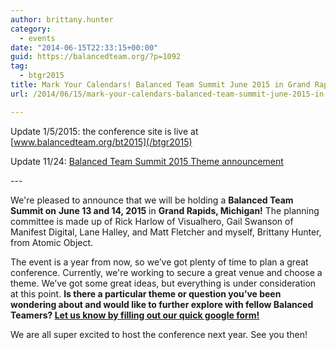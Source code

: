 ```yaml
---
author: brittany.hunter
category:
  - events
date: "2014-06-15T22:33:15+00:00"
guid: https://balancedteam.org/?p=1092
tag:
  - btgr2015
title: Mark Your Calendars! Balanced Team Summit June 2015 in Grand Rapids, MI
url: /2014/06/15/mark-your-calendars-balanced-team-summit-june-2015-in-grand-rapids-mi/

---
```

Update 1/5/2015: the conference site is live at [www.balancedteam.org/bt2015](/btgr2015)

Update 11/24: [Balanced Team Summit 2015 Theme announcement](/?p=1114)

\-\-\-

We're pleased to announce that we will be holding a **Balanced Team Summit on** **June 13 and 14, 2015** in **Grand Rapids, Michigan!** The planning committee is made up of Rick Harlow of Visualhero, Gail Swanson of Manifest Digital, Lane Halley, and Matt Fletcher and myself, Brittany Hunter, from Atomic Object.

The event is a year from now, so we’ve got plenty of time to plan a great conference. Currently, we're working to secure a great venue and choose a theme. We’ve got some great ideas, but everything is under consideration at this point. **Is there a particular theme or question you’ve been wondering about and would like to further explore with fellow Balanced Teamers? [Let us know by filling out our quick google form!](https://docs.google.com/forms/d/16nZyPM_uN_mUA31GuhH0jDvHaqtQvnRfC4SHD0ev7O0/viewform?usp=send_form)**

We are all super excited to host the conference next year. See you then!
